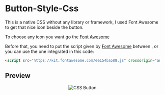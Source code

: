 # Button-Style-Css

This is a native CSS without any library or framework, I used Font Awesome to get that nice icon beside the button.

To choose any icon you want go the [Font Awesome](https://fontawesome.com/icons?d=gallery)

Before that, you need to put the script given by [Font Awesome](https://fontawesome.com/start) between <head> </head>, or you can use the one integrated in this code:

```html
<script src="https://kit.fontawesome.com/ee154ba588.js" crossorigin="anonymous"></script>
```

## Preview
<div align="center">
<img src="http://4.bp.blogspot.com/-Kl-oKk-8L50/X440xHAvjII/AAAAAAAACjk/eIVnUnDwm7sBzxxh5ceiicRTQUfwSr88QCK4BGAYYCw/s1600/resume.png" alt="CSS Button" />
</div>
